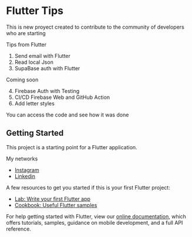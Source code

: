 # Flutter Tips

This is new proyect created to contribute to the community of developers who are starting

Tips from Flutter

1. Send email with Flutter
2. Read local Json
3. SupaBase auth with Flutter

Coming soon

4. Firebase Auth with Testing
5. CI/CD Firebase Web and GitHub Action
6. Add letter styles

You can access the code and see how it was done


## Getting Started

This project is a starting point for a Flutter application.


My networks
- [Instagram](https://www.instagram.com/stiv_more_/)
- [Linkedin](https://www.linkedin.com/in/stiven-morelo-barahona-61a9a11a5/)

A few resources to get you started if this is your first Flutter project:
- [Lab: Write your first Flutter app](https://flutter.dev/docs/get-started/codelab)
- [Cookbook: Useful Flutter samples](https://flutter.dev/docs/cookbook)

For help getting started with Flutter, view our
[online documentation](https://flutter.dev/docs), which offers tutorials,
samples, guidance on mobile development, and a full API reference.
